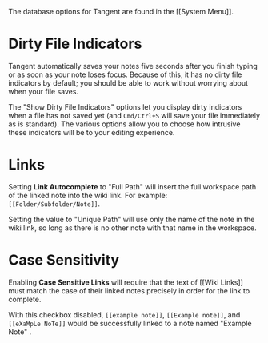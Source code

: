 The database options for Tangent are found in the [[System Menu]].

# Dirty File Indicators
Tangent automatically saves your notes five seconds after you finish typing or as soon as your note loses focus. Because of this, it has no dirty file indicators by default; you should be able to work without worrying about when your file saves.

The "Show Dirty File Indicators" options let you display dirty indicators when a file has not saved yet (and `Cmd/Ctrl+S` will save your file immediately as is standard). The various options allow you to choose how intrusive these indicators will be to your editing experience.

# Links
Setting __Link Autocomplete__ to "Full Path" will insert the full workspace path of the linked note into the wiki link. For example: `[[Folder/Subfolder/Note]]`.

Setting the value to "Unique Path" will use only the name of the note in the wiki link, so long as there is no other note with that name in the workspace.

# Case Sensitivity
Enabling __Case Sensitive Links__ will require that the text of [[Wiki Links]] must match the case of their linked notes precisely in order for the link to complete.

With this checkbox disabled, `[[example note]]`, `[[Example note]]`, and `[[eXaMpLe NoTe]]` would be successfully linked to a note named "Example Note" .